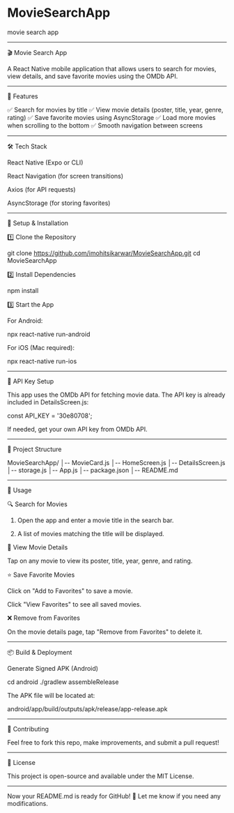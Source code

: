# MovieSearchApp
movie search app



---

🎬 Movie Search App

A React Native mobile application that allows users to search for movies, view details, and save favorite movies using the OMDb API.


---

📌 Features

✅ Search for movies by title
✅ View movie details (poster, title, year, genre, rating)
✅ Save favorite movies using AsyncStorage
✅ Load more movies when scrolling to the bottom
✅ Smooth navigation between screens


---

🛠 Tech Stack

React Native (Expo or CLI)

React Navigation (for screen transitions)

Axios (for API requests)

AsyncStorage (for storing favorites)



---

🚀 Setup & Installation

1️⃣ Clone the Repository

git clone https://github.com/imohitsikarwar/MovieSearchApp.git
cd MovieSearchApp

2️⃣ Install Dependencies

npm install

3️⃣ Start the App

For Android:

npx react-native run-android

For iOS (Mac required):

npx react-native run-ios


---

🔑 API Key Setup

This app uses the OMDb API for fetching movie data. The API key is already included in DetailsScreen.js:

const API_KEY = '30e80708';

If needed, get your own API key from OMDb API.


---

📂 Project Structure

MovieSearchApp/
│-- MovieCard.js
│-- HomeScreen.js
│-- DetailsScreen.js
│-- storage.js
│-- App.js
│-- package.json
│-- README.md


---

🎥 Usage

🔍 Search for Movies

1. Open the app and enter a movie title in the search bar.


2. A list of movies matching the title will be displayed.



📜 View Movie Details

Tap on any movie to view its poster, title, year, genre, and rating.


⭐ Save Favorite Movies

Click on "Add to Favorites" to save a movie.

Click "View Favorites" to see all saved movies.


❌ Remove from Favorites

On the movie details page, tap "Remove from Favorites" to delete it.



---

📦 Build & Deployment

Generate Signed APK (Android)

cd android
./gradlew assembleRelease

The APK file will be located at:

android/app/build/outputs/apk/release/app-release.apk


---

🤝 Contributing

Feel free to fork this repo, make improvements, and submit a pull request!


---

📜 License

This project is open-source and available under the MIT License.


---

Now your README.md is ready for GitHub! 🚀 Let me know if you need any modifications.
